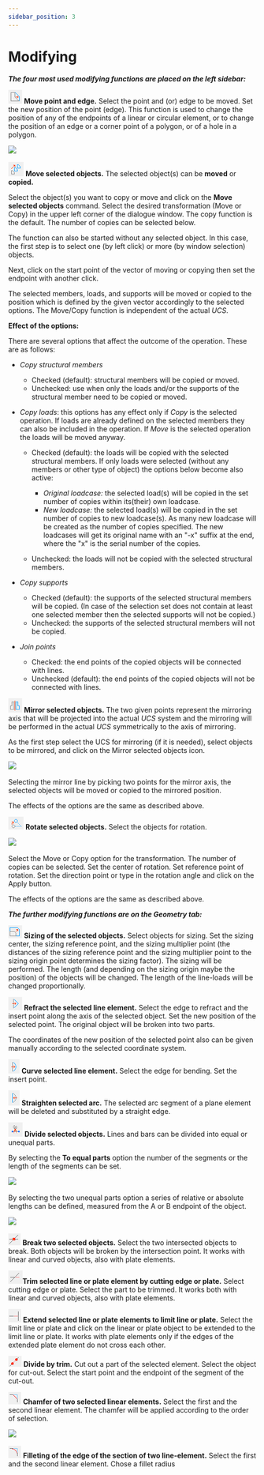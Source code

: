 ```yaml
---
sidebar_position: 3
---
```

# Modifying

**_The four most used modifying functions are placed on the left sidebar:_**

<!-- /wp:paragraph -->

<!-- wp:paragraph -->

![](./img/wp-content-uploads-2021-04-5-4-mod-point-ioc.png) **Move point and edge.** Select the point and (or) edge to be moved. Set the new position of the point (edge). This function is used to change the position of any of the endpoints of a linear or circular element, or to change the position of an edge or a corner point of a polygon, or of a hole in a polygon.

<!-- /wp:paragraph -->

<!-- wp:image {"align":"right","id":21967,"width":385,"height":212,"sizeSlug":"full","linkDestination":"media"} -->

[![](https://Consteelsoftware.com/wp-content/uploads/2021/06/dia_move-copy.png)](./img/wp-content-uploads-2021-06-dia_move-copy.png)

<!-- /wp:image -->

<!-- wp:paragraph -->

![](./img/wp-content-uploads-2021-04-5-4-mod-copy-ico.png) **Move selected objects.** The selected object(s) can be **moved**  or   **copied.**

<!-- /wp:paragraph -->

<!-- wp:paragraph -->

Select the object(s) you want to copy or move and click on the **Move selected objects** command. Select the desired transformation (Move or Copy) in the upper left corner of the dialogue window. The copy function is the default. The number of copies can be selected below.

<!-- /wp:paragraph -->

<!-- wp:paragraph -->

The function can also be started without any selected object. In this case, the first step is to select one (by left click) or more (by window selection) objects.

<!-- /wp:paragraph -->

<!-- wp:paragraph -->

Next, click on the start point of the vector of moving or copying then set the endpoint with another click.

<!-- /wp:paragraph -->

<!-- wp:paragraph -->

The selected members, loads, and supports will be moved or copied to the position which is defined by the given vector accordingly to the selected options. The Move/Copy function is independent of the actual _UCS_.

<!-- /wp:paragraph -->

<!-- wp:paragraph {"editorskit":{"indent":40,"devices":false,"desktop":true,"tablet":true,"mobile":true,"loggedin":true,"loggedout":true,"acf_visibility":"","acf_field":"","acf_condition":"","acf_value":"","migrated":false,"unit_test":false}} -->

**Effect of the options:**

<!-- /wp:paragraph -->

<!-- wp:paragraph {"editorskit":{"indent":40,"devices":false,"desktop":true,"tablet":true,"mobile":true,"loggedin":true,"loggedout":true,"acf_visibility":"","acf_field":"","acf_condition":"","acf_value":"","migrated":false,"unit_test":false}} -->

There are several options that affect the outcome of the operation. These are as follows:

<!-- /wp:paragraph -->

<!-- wp:list {"className":"is-style-default","editorskit":{"indent":60,"devices":false,"desktop":true,"tablet":true,"mobile":true,"loggedin":true,"loggedout":true,"acf_visibility":"","acf_field":"","acf_condition":"","acf_value":"","migrated":false,"unit_test":false}} -->

- _Copy structural members_

  - Checked (default): structural members will be copied or moved.
  - Unchecked: use when only the loads and/or the supports of the structural member need to be copied or moved.

- _Copy loads_: this options has any effect only if _Copy_ is the selected operation. If loads are already defined on the selected members they can also be included in the operation. If _Move_ is the selected operation the loads will be moved anyway.

  - Checked (default): the loads will be copied with the selected structural members. If only loads were selected (without any members or other type of object) the options below become also active:

    - _Original loadcase:_ the selected load(s) will be copied in the set number of copies within its(their) own loadcase.
    - _New loadcase:_ the selected load(s) will be copied in the set number of copies to new loadcase(s). As many new loadcase will be created as the number of copies specified. The new loadcases will get its original name with an "-x" suffix at the end, where the "x" is the serial number of the copies.

  - Unchecked: the loads will not be copied with the selected structural members.

- _Copy supports_

  - Checked (default): the supports of the selected structural members will be copied. (In case of the selection set does not contain at least one selected member then the selected supports will not be copied.)
  - Unchecked: the supports of the selected structural members will not be copied.

- _Join points_

  - Checked: the end points of the copied objects will be connected with lines.
  - Unchecked (default): the end points of the copied objects will not be connected with lines.

<!-- /wp:list -->

<!-- wp:paragraph -->

![](./img/wp-content-uploads-2021-04-5-4-mod-mirror-ico.png) **Mirror selected objects.** The two given points represent the mirroring axis that will be projected into the actual _UCS_ system and the mirroring will be performed in the actual _UCS_ symmetrically to the axis of mirroring.

<!-- /wp:paragraph -->

<!-- wp:paragraph -->

As the first step select the UCS for mirroring (if it is needed), select objects to be mirrored, and click on the Mirror selected objects icon.

<!-- /wp:paragraph -->

<!-- wp:image {"align":"center","id":9261,"sizeSlug":"full","linkDestination":"media"} -->

[![](https://Consteelsoftware.com/wp-content/uploads/2021/04/5-4-mod-mir-dial.png)](./img/wp-content-uploads-2021-04-5-4-mod-mir-dial.png)

<!-- /wp:image -->

<!-- wp:paragraph -->

Selecting the mirror line by picking two points for the mirror axis, the selected objects will be moved or copied to the mirrored position.

<!-- /wp:paragraph -->

<!-- wp:paragraph -->

The effects of the options are the same as described above.

<!-- /wp:paragraph -->

<!-- wp:paragraph -->

![](./img/wp-content-uploads-2021-04-5-4-mod-rot-ico.png) **Rotate selected objects.** Select the objects for rotation.

<!-- /wp:paragraph -->

<!-- wp:image {"align":"center","id":9273,"sizeSlug":"full","linkDestination":"media"} -->

[![](https://Consteelsoftware.com/wp-content/uploads/2021/04/5-4-mod-rot-dial.png)](./img/wp-content-uploads-2021-04-5-4-mod-rot-dial.png)

<!-- /wp:image -->

<!-- wp:paragraph -->

Select the Move or Copy option for the transformation. The number of copies can be selected. Set the center of rotation. Set reference point of rotation. Set the direction point or type in the rotation angle and click on the Apply button.

<!-- /wp:paragraph -->

<!-- wp:paragraph -->

The effects of the options are the same as described above.

<!-- /wp:paragraph -->

<!-- wp:paragraph -->

**_The further modifying functions are on the Geometry tab:_**

<!-- /wp:paragraph -->

<!-- wp:paragraph -->

![](./img/wp-content-uploads-2021-04-5-4-mod-size.png) **Sizing of the selected objects.** Select objects for sizing. Set the sizing center, the sizing reference point, and the sizing multiplier point (the distances of the sizing reference point and the sizing multiplier point to the sizing origin point determines the sizing factor). The sizing will be performed. The length (and depending on the sizing origin maybe the position) of the objects will be changed. The length of the line-loads will be changed proportionally.

<!-- /wp:paragraph -->

<!-- wp:paragraph -->

![](./img/wp-content-uploads-2021-04-5-4-mod-refract.png) **Refract the selected line element.** Select the edge to refract and the insert point along the axis of the selected object. Set the new position of the selected point. The original object will be broken into two parts.

<!-- /wp:paragraph -->

<!-- wp:paragraph -->

The coordinates of the new position of the selected point also can be given manually according to the selected coordinate system.

<!-- /wp:paragraph -->

<!-- wp:paragraph -->

![](./img/wp-content-uploads-2021-04-5-4-mod-curve.png) **Curve selected line element.** Select the edge for bending. Set the insert point.

<!-- /wp:paragraph -->

<!-- wp:paragraph -->

![](./img/wp-content-uploads-2021-04-5-4-mod-straight.png) **Straighten selected arc.** The selected arc segment of a plane element will be deleted and substituted by a straight edge.

<!-- /wp:paragraph -->

<!-- wp:paragraph -->

![](./img/wp-content-uploads-2021-04-5-4-mod-divide.png) **Divide selected objects.** Lines and bars can be divided into equal or unequal parts.

<!-- /wp:paragraph -->

<!-- wp:paragraph -->

By selecting the **To equal parts** option the number of the segments or the length of the segments can be set.

<!-- /wp:paragraph -->

<!-- wp:image {"align":"center","id":9309,"sizeSlug":"full","linkDestination":"media"} -->

[![](https://Consteelsoftware.com/wp-content/uploads/2021/04/5-4-mod-divide-dial.png)](./img/wp-content-uploads-2021-04-5-4-mod-divide-dial.png)

<!-- /wp:image -->

<!-- wp:paragraph -->

By selecting the two unequal parts option a series of relative or absolute lengths can be defined, measured from the A or B endpoint of the object.

<!-- /wp:paragraph -->

<!-- wp:image {"align":"center","id":9315,"sizeSlug":"full","linkDestination":"media"} -->

[![](https://Consteelsoftware.com/wp-content/uploads/2021/04/5-4-mod-divide-dial-2.png)](./img/wp-content-uploads-2021-04-5-4-mod-divide-dial-2.png)

<!-- /wp:image -->

<!-- wp:paragraph -->

![](./img/wp-content-uploads-2021-04-5-4-mod-break.png) **Break two selected objects.** Select the two intersected objects to break. Both objects will be broken by the intersection point. It works with linear and curved objects, also with plate elements.

<!-- /wp:paragraph -->

<!-- wp:paragraph -->

![](./img/wp-content-uploads-2021-04-5-4-mod-trim.png)**Trim selected line or plate element by cutting edge or plate.** Select cutting edge or plate. Select the part to be trimmed. It works both with linear and curved objects, also with plate elements.

<!-- /wp:paragraph -->

<!-- wp:paragraph -->

![](./img/wp-content-uploads-2021-04-5-4-mod-extend.png) **Extend selected line or plate elements to limit line or plate.** Select the limit line or plate and click on the linear or plate object to be extended to the limit line or plate. It works with plate elements only if the edges of the extended plate element do not cross each other.

<!-- /wp:paragraph -->

<!-- wp:paragraph -->

![](./img/wp-content-uploads-2021-04-5-4-mod-div-trim.png) **Divide by trim.** Cut out a part of the selected element. Select the object for cut-out. Select the start point and the endpoint of the segment of the cut-out.

<!-- /wp:paragraph -->

<!-- wp:paragraph -->

![](./img/wp-content-uploads-2021-04-5-4-mod-chamf.png) **Chamfer of two selected linear elements.** Select the first and the second linear element. The chamfer will be applied according to the order of selection.

<!-- /wp:paragraph -->

<!-- wp:image {"align":"center","id":9351,"width":361,"height":165,"sizeSlug":"full","linkDestination":"media"} -->

[![](https://Consteelsoftware.com/wp-content/uploads/2021/04/5-4-mod-chamfer-dial.png)](./img/wp-content-uploads-2021-04-5-4-mod-chamfer-dial.png)

<!-- /wp:image -->

<!-- wp:paragraph -->

![](./img/wp-content-uploads-2021-04-5-4-mod-fillet.png) **Filleting of the edge of the section of two line-element.** Select the first and the second linear element. Chose a fillet radius

<!-- /wp:paragraph -->
